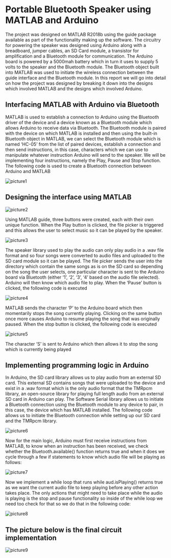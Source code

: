 # Portable Bluetooth Speaker using MATLAB and Arduino
The project was designed on MATLAB R2018b using the guide package available as part of the functionality making up the software. The circuitry for powering the speaker was designed using Arduino along with a breadboard, jumper cables, an SD Card module, a transistor for amplification and a Bluetooth module for communication. The Arduino board is powered by a 5000mah battery which in turn it uses to supply 5 volts to the speaker and the Bluetooth module. The Bluetooth object built into MATLAB was used to initiate the wireless connection between the guide interface and the Bluetooth module. In this report we will go into detail on how the project was designed by breaking it down into the designs which involved MATLAB and the designs which involved Arduino.

## Interfacing MATLAB with Arduino via Bluetooth
MATLAB is used to establish a connection to Arduino using the Bluetooth driver of the device and a device known as a Bluetooth module which allows Arduino to receive data via Bluetooth. The Bluetooth module is paired with the device on which MATLAB is installed and then using the built-in Bluetooth object in MATLAB, we can select the Bluetooth module which is named ‘HC-05’ from the list of paired devices, establish a connection and then send instructions, in this case, characters which we can use to manipulate whatever instruction Arduino will send to the speaker. We will be implementing four instructions, namely the Play, Pause and Stop function.
The following code is used to create a Bluetooth connection between Arduino and MATLAB

![picture1](https://res.cloudinary.com/emmanuelkepler/image/upload/v1679262182/picture1_biynpn.png)

## Designing the interface using MATLAB
![picture2](https://res.cloudinary.com/emmanuelkepler/image/upload/v1679262314/picture2_aijsau.png)

Using MATLAB guide, three buttons were created, each with their own unique function.
When the Play button is clicked, the file picker is triggered and this allows the user to select music so it can be played by the speaker.

![picture3](https://res.cloudinary.com/emmanuelkepler/image/upload/v1679262424/picture3_zqyeki.png)

The speaker library used to play the audio can only play audio in a .wav file format and so four songs were converted to audio files and uploaded to the SD card module so it can be played. The file picker sends the user into the directory which contain the same songs as is on the SD card so depending on the song the user selects, one particular character is sent to the Arduino board via Bluetooth (either ‘1’, ‘2’, ‘3’, ‘4’ based on the audio file selected). Arduino will then know which audio file to play.
When the ‘Pause’ button is clicked, the following code is executed

![picture4](https://res.cloudinary.com/emmanuelkepler/image/upload/v1679262507/picture4_pr2x4g.png)

MATLAB sends the character ‘P’ to the Arduino board which then momentarily stops the song currently playing.
Clicking on the same button once more causes Arduino to resume playing the song that was originally paused.
When the stop button is clicked, the following code is executed

![picture5](https://res.cloudinary.com/emmanuelkepler/image/upload/v1679262604/picture5_vxz4ic.png)

The character ‘S’ is sent to Arduino which then allows it to stop the song which is currently being played

## Implementing programming logic in Arduino

In Arduino, the SD card library allows us to play audio from an external SD card. This external SD contains songs that were uploaded to the device and exist in a .wav format which is the only audio format that the TMRpcm library, an open-source library for playing full length audio from an external SD card in Arduino can play. The Software Serial library allows us to initiate a Bluetooth connection using the Bluetooth module to any device to pair, in this case, the device which has MATLAB installed.
The following code allows us to initiate the Bluetooth connection while setting up our SD card and the TMRpcm library.

![picture6](https://res.cloudinary.com/emmanuelkepler/image/upload/v1679262721/picture6_pmcviy.png)

Now for the main logic, Arduino must first receive instructions from MATLAB, to know when an instruction has been received, we check whether the Bluetooth.available() function returns true and when it does we cycle through a few if statements to know which audio file will be playing as follows:

![picture7](https://res.cloudinary.com/emmanuelkepler/image/upload/v1679262797/picture7_kht64y.png)

Now we implement a while loop that runs while aud.isPlaying() returns true as we want the current audio file to keep playing before any other action takes place. The only actions that might need to take place while the audio is playing is the stop and pause functionality so inside of the while loop we need too check for that so we do that in the following code:

![picture8](https://res.cloudinary.com/emmanuelkepler/image/upload/v1679262892/picture8_gj7eyc.jpg)

## The picture below is the final circuit implementation

![picture9](https://res.cloudinary.com/emmanuelkepler/image/upload/v1679262999/picture9_cyomhh.jpg)

